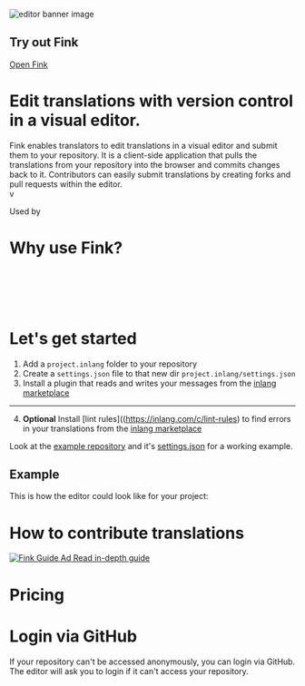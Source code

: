 ![editor banner image](https://cdn.jsdelivr.net/gh/opral/monorepo@main/inlang/source-code/editor/assets/editor-header.png)


## Try out Fink
[Open Fink](https://fink.inlang.com/)

# Edit translations with version control in a visual editor.

Fink enables translators to edit translations in a visual editor and submit them to your repository. It is a client-side application that pulls the translations from your repository into the browser and commits changes back to it. Contributors can easily submit translations by creating forks and pull requests within the editor.
<br />v
<br />

Used by

<doc-proof organisations="osmosis, appflowy, remnote"></doc-proof>

# Why use Fink?
<doc-features>
  <doc-feature text-color="#0F172A" color="#E1EFF7" title="Edit messages visually" image="https://cdn.jsdelivr.net/gh/opral/monorepo@latest/inlang/source-code/editor/assets/editor01.png"></doc-feature>
  <doc-feature text-color="#0F172A" color="#E1EFF7" title="Collaborate using version control" image="https://cdn.jsdelivr.net/gh/opral/monorepo@latest/inlang/source-code/editor/assets/editor02.png"></doc-feature>
  <doc-feature text-color="#0F172A" color="#E1EFF7" title="Ensure quality with lint rules" image="https://cdn.jsdelivr.net/gh/opral/monorepo@latest/inlang/source-code/editor/assets/editor03.png"></doc-feature>
</doc-features>

<br />
<br />

<doc-comments>
<doc-comment text="The web editor is very well-made! ↹-compatible, fast auto-translate, nice working UI, all good!" author="WarningImHack3r" icon="mdi:github"></doc-comment>
<doc-comment text="Looks like @inlangHQ is going to kill all the translation services with CLI, IDE extension, web editor,  plugins, and CI/CD combo. Amazing." author="Nedim Arabacı" icon="simple-icons:x"></doc-comment>
</doc-comments>
<doc-comment text="I was blown away when I realized that everything in the inlang web editor was done client side." author="Anonym" icon="mdi:discord"></doc-comment>
</doc-comments>

<br />
<br />

# Let's get started

1. Add a `project.inlang` folder to your repository
2. Create a `settings.json` file to that new dir `project.inlang/settings.json`
3. Install a plugin that reads and writes your messages from the [inlang marketplace](https://inlang.com/c/plugins)
---
4. **Optional** Install [lint rules]((https://inlang.com/c/lint-rules) to find errors in your translations from the [inlang marketplace](https://inlang.com/c/lint-rules)

Look at the [example repository](https://github.com/opral/example) and it's [settings.json](https://github.com/opral/example/blob/main/project.inlang/settings.json) for a working example.

## Example

This is how the editor could look like for your project:

<doc-links>
    <doc-link title="Open inlang example" icon="icon-park-outline:editor" href="/editor/github.com/opral/example" description="inlang example repository in the editor"></doc-link>
</doc-links>

# How to contribute translations

[![Fink Guide Ad](https://cdn.jsdelivr.net/gh/opral/monorepo@latest/inlang/assets/marketplace/editor-guide-image.jpg) Read in-depth guide](https://inlang.com/g/6ddyhpoi/guide-nilsjacobsen-contributeTranslationsWithFink)

# Pricing 
 
<doc-pricing heading="Fink has and will have a free tier." content="In the future, we will likely monetize features that bring value to larger (enterprise) projects. If you have a small project, don't worry about paying for fink."></doc-pricing>

# Login via GitHub

If your repository can't be accessed anonymously, you can login via GitHub. The editor will ask you to login if it can't access your repository.
